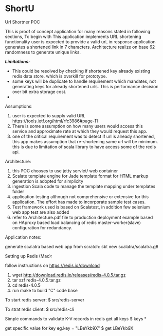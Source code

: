 # ShortU
Url Shortner POC

This is proof of concept application for many reasons stated in following sections, To begin with
This application implements URL shortening functionality user is expected to provide a valid url, 
in response application generates a shortened link in 7 characters. Architecture realize on base 62
randomness to generate unique links. 

***Limitations:***
- This could be resolved by checking if shortened key already existing redis data store. which is overkill
for prototype.
- some keys will be duplicate to handle requirement which mandates, not generating keys for already shortened urls. This is performance decision over bit extra storage cost.
- 


Assumptions:

  1. user is expected to supply valid URL https://tools.ietf.org/html/rfc3986#page-11
  2. There is some assumption on how many users would access this service and approximate 
     rate at which they would request this app.
  3. one of the critical requirement was to detect if url is already shortened, this app makes
     assumption that re-shortening same url will be minimum. this is due to limitation of scala
     library to have access some of the redis api.

Architecture:

  1. this POC chooses to use jetty servlet/ web container 
  2. Scalate template engine for Jade template format for HTML markup generation is adopted for simplicity
  3. ingestion Scala code to manage the template mapping under templates folder  
  4. application testing although not comprehensive or extensive for this application. The effort has made to incorporate sample test cases.
  5. Test framework used is based on Scalatest, in addition few selenium web app test are also added
  6. refer to Architecture.pdf file to production deployment example based on HAproxy based load balancing of
  redis master-worker(slave) configuration for redundancy.
  
Application notes:

generate scalatra based web app from scratch:
sbt new scalatra/scalatra.g8


Setting up Redis (Mac):

follow instructions on https://redis.io/download
1. wget http://download.redis.io/releases/redis-4.0.5.tar.gz
2. tar xzf redis-4.0.5.tar.gz 
3. cd redis-4.0.5
4. run make to build "C" code base

To start redis server:
$ src/redis-server

To strat redis client:
$ src/redis-cli

Simple commands to validate K-V records in redis
get all keys
$ keys *

get specific value for key eg.key = "LBeYkb9X"
$ get LBeYkb9X  
